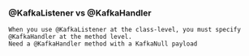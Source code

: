 ### @KafkaListener vs @KafkaHandler
	When you use @KafkaListener at the class-level, you must specify @KafkaHandler at the method level.
	Need a @KafkaHandler method with a KafkaNull payload
